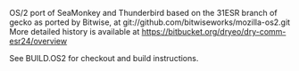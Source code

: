 

OS/2 port of SeaMonkey and Thunderbird based on the 31ESR branch of gecko as ported by Bitwise, at git://github.com/bitwiseworks/mozilla-os2.git
More detailed history is available at https://bitbucket.org/dryeo/dry-comm-esr24/overview

See BUILD.OS2 for checkout and build instructions.
